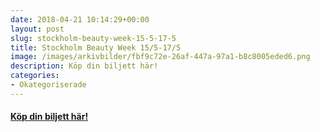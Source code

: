 ```yaml
---
date: 2018-04-21 10:14:29+00:00
layout: post
slug: stockholm-beauty-week-15-5-17-5
title: Stockholm Beauty Week 15/5-17/5
image: /images/arkivbilder/fbf9c72e-26af-447a-97a1-b8c8005eded6.png
description: Köp din biljett här!
categories:
- Okategoriserade
---
```


#### [Köp din biljett här! ](http://stockholmbeautyweek.se/hem/)





